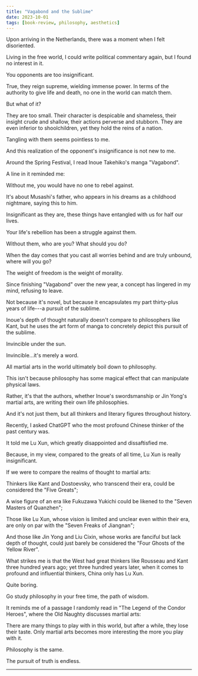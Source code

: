 ```yaml
---
title: "Vagabond and the Sublime"
date: 2023-10-01
tags: [book-review, philosophy, aesthetics]
---
```




Upon arriving in the Netherlands, there was a moment when I felt disoriented.

Living in the free world, I could write political commentary again, but I found no interest in it.

You opponents are too insignificant.

True, they reign supreme, wielding immense power. In terms of the authority to give life and death, no one in the world can match them.

But what of it?

They are too small. Their character is despicable and shameless, their insight crude and shallow, their actions perverse and stubborn. They are even inferior to shoolchildren, yet they hold the reins of a nation.

Tangling with them seems pointless to me.

And this realization of the opponent's insignificance is not new to me.

Around the Spring Festival, I read Inoue Takehiko's manga "Vagabond".

A line in it reminded me:

Without me, you would have no one to rebel against.

It's about Musashi's father, who appears in his dreams as a childhood nightmare, saying this to him.

Insignificant as they are, these things have entangled with us for half our lives.

Your life's rebellion has been a struggle against them.

Without them, who are you? What should you do?

When the day comes that you cast all worries behind and are truly unbound, where will you go?

The weight of freedom is the weight of morality.

Since finishing "Vagabond" over the new year, a concept has lingered in my mind, refusing to leave.

Not because it's novel, but because it encapsulates my part thirty-plus years of life---a pursuit of the sublime.

Inoue's depth of thought naturally doesn't compare to philosophers like Kant, but he uses the art form of manga to concretely depict this pursuit of the sublime.

Invincible under the sun.

Invincible...it's merely a word.

All martial arts in the world ultimately boil down to philosophy.

This isn't because philosophy has some magical effect that can manipulate physical laws.

Rather, it's that the authors, whether Inoue's swordsmanship or Jin Yong's martial arts, are writing their own life philosophies.

And it's not just them, but all thinkers and literary figures throughout history.

Recently, I asked ChatGPT who the most profound Chinese thinker of the past century was.

It told me Lu Xun, which greatly disappointed and dissaftisfied me.

Because, in my view, compared to the greats of all time, Lu Xun is really insignificant.

If we were to compare the realms of thought to martial arts:

Thinkers like Kant and Dostoevsky, who transcend their era, could be considered the "Five Greats";

A wise figure of an era like Fukuzawa Yukichi could be likened to the "Seven Masters of Quanzhen";

Those like Lu Xun, whose vision is limited and unclear even within their era, are only on par with the "Seven Freaks of Jiangnan";

And those like Jin Yong and Liu Cixin, whose works are fanciful but lack depth of thought, could just barely be considered the "Four Ghosts of the Yellow River".

What strikes me is that the West had great thinkers like Rousseau and Kant three hundred years ago; yet three hundred years later, when it comes to profound and influential thinkers, China only has Lu Xun.

Quite boring.

Go study philosophy in your free time, the path of wisdom. 

It reminds me of a passage I randomly read in "The Legend of the Condor Heroes", where the Old Naughty discusses martial arts:

There are many things to play with in this world, but after a while, they lose their taste. Only martial arts becomes more interesting the more you play with it.

Philosophy is the same.

The pursuit of truth is endless.

---
